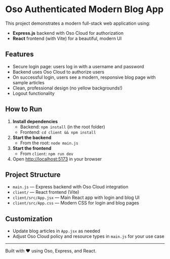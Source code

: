 # Oso Authenticated Modern Blog App

This project demonstrates a modern full-stack web application using:

- **Express.js** backend with Oso Cloud for authorization
- **React** frontend (with Vite) for a beautiful, modern UI

## Features
- Secure login page: users log in with a username and password
- Backend uses Oso Cloud to authorize users
- On successful login, users see a modern, responsive blog page with sample articles
- Clean, professional design (no yellow backgrounds!)
- Logout functionality

## How to Run

1. **Install dependencies**
   - Backend: `npm install` (in the root folder)
   - Frontend: `cd client && npm install`
2. **Start the backend**
   - From the root: `node main.js`
3. **Start the frontend**
   - From `client`: `npm run dev`
4. Open [http://localhost:5173](http://localhost:5173) in your browser

## Project Structure
- `main.js` — Express backend with Oso Cloud integration
- `client/` — React frontend (Vite)
- `client/src/App.jsx` — Main React app with login and blog UI
- `client/src/App.css` — Modern CSS for login and blog pages

## Customization
- Update blog articles in `App.jsx` as needed
- Adjust Oso Cloud policy and resource types in `main.js` for your use case

---
Built with ❤️ using Oso, Express, and React.
